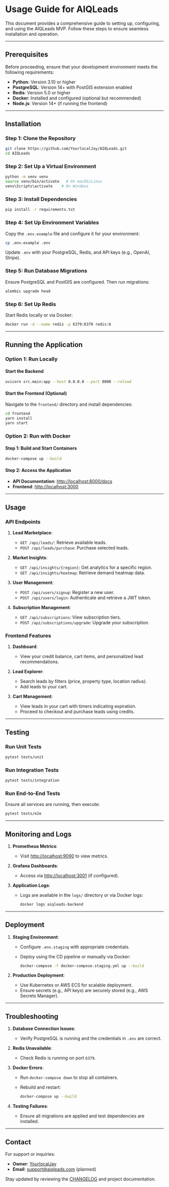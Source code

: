 # Usage Guide for AIQLeads

This document provides a comprehensive guide to setting up, configuring, and using the AIQLeads MVP. Follow these steps to ensure seamless installation and operation.

---

## Prerequisites

Before proceeding, ensure that your development environment meets the following requirements:

- **Python**: Version 3.10 or higher
- **PostgreSQL**: Version 14+ with PostGIS extension enabled
- **Redis**: Version 5.0 or higher
- **Docker**: Installed and configured (optional but recommended)
- **Node.js**: Version 14+ (if running the frontend)

---

## Installation

### Step 1: Clone the Repository

```bash
git clone https://github.com/YourlocalJay/AIQLeads.git
cd AIQLeads
```

### Step 2: Set Up a Virtual Environment

```bash
python -m venv venv
source venv/bin/activate   # On macOS/Linux
venv\Scripts\activate    # On Windows
```

### Step 3: Install Dependencies

```bash
pip install -r requirements.txt
```

### Step 4: Set Up Environment Variables

Copy the `.env.example` file and configure it for your environment:

```bash
cp .env.example .env
```

Update `.env` with your PostgreSQL, Redis, and API keys (e.g., OpenAI, Stripe).

### Step 5: Run Database Migrations

Ensure PostgreSQL and PostGIS are configured. Then run migrations:

```bash
alembic upgrade head
```

### Step 6: Set Up Redis

Start Redis locally or via Docker:

```bash
docker run -d --name redis -p 6379:6379 redis:6
```

---

## Running the Application

### Option 1: Run Locally

#### Start the Backend

```bash
uvicorn src.main:app --host 0.0.0.0 --port 8000 --reload
```

#### Start the Frontend (Optional)

Navigate to the `frontend/` directory and install dependencies:

```bash
cd frontend
yarn install
yarn start
```

### Option 2: Run with Docker

#### Step 1: Build and Start Containers

```bash
docker-compose up --build
```

#### Step 2: Access the Application

- **API Documentation**: [http://localhost:8000/docs](http://localhost:8000/docs)
- **Frontend**: [http://localhost:3000](http://localhost:3000)

---

## Usage

### API Endpoints

1. **Lead Marketplace**:
   - `GET /api/leads/`: Retrieve available leads.
   - `POST /api/leads/purchase`: Purchase selected leads.

2. **Market Insights**:
   - `GET /api/insights/{region}`: Get analytics for a specific region.
   - `GET /api/insights/heatmap`: Retrieve demand heatmap data.

3. **User Management**:
   - `POST /api/users/signup`: Register a new user.
   - `POST /api/users/login`: Authenticate and retrieve a JWT token.

4. **Subscription Management**:
   - `GET /api/subscriptions`: View subscription tiers.
   - `POST /api/subscriptions/upgrade`: Upgrade your subscription.

### Frontend Features

1. **Dashboard**:
   - View your credit balance, cart items, and personalized lead recommendations.

2. **Lead Explorer**:
   - Search leads by filters (price, property type, location radius).
   - Add leads to your cart.

3. **Cart Management**:
   - View leads in your cart with timers indicating expiration.
   - Proceed to checkout and purchase leads using credits.

---

## Testing

### Run Unit Tests

```bash
pytest tests/unit
```

### Run Integration Tests

```bash
pytest tests/integration
```

### Run End-to-End Tests

Ensure all services are running, then execute:

```bash
pytest tests/e2e
```

---

## Monitoring and Logs

1. **Prometheus Metrics**:
   - Visit [http://localhost:9090](http://localhost:9090) to view metrics.

2. **Grafana Dashboards**:
   - Access via [http://localhost:3001](http://localhost:3001) (if configured).

3. **Application Logs**:
   - Logs are available in the `logs/` directory or via Docker logs:

     ```bash
     docker logs aiqleads-backend
     ```

---

## Deployment

1. **Staging Environment**:
   - Configure `.env.staging` with appropriate credentials.
   - Deploy using the CD pipeline or manually via Docker:

     ```bash
     docker-compose -f docker-compose.staging.yml up --build
     ```

2. **Production Deployment**:
   - Use Kubernetes or AWS ECS for scalable deployment.
   - Ensure secrets (e.g., API keys) are securely stored (e.g., AWS Secrets Manager).

---

## Troubleshooting

1. **Database Connection Issues**:
   - Verify PostgreSQL is running and the credentials in `.env` are correct.

2. **Redis Unavailable**:
   - Check Redis is running on port `6379`.

3. **Docker Errors**:
   - Run `docker-compose down` to stop all containers.
   - Rebuild and restart:

     ```bash
     docker-compose up --build
     ```

4. **Testing Failures**:
   - Ensure all migrations are applied and test dependencies are installed.

---

## Contact

For support or inquiries:
- **Owner**: [YourlocalJay](https://github.com/YourlocalJay)
- **Email**: support@aiqleads.com (planned)

Stay updated by reviewing the [CHANGELOG](CHANGELOG.md) and project documentation.
